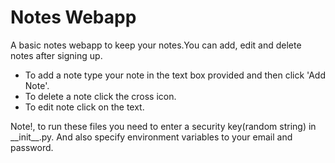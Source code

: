 <h1>Notes Webapp</h1>
<p>A basic notes webapp to keep your notes.You can add, edit and delete notes after signing up.</p>
<ul>
  <li>To add a note type your note in the text box provided and then click 'Add Note'.</li>
  <li>To delete a note click the cross icon.</li>
  <li>To edit note click on the text.</li>
</ul>
<p>Note!, to run these files you need to enter a security key(random string) in __init__.py. And also specify environment variables to your email and password.</p>
